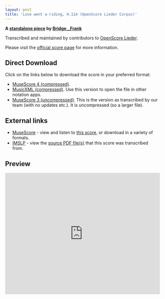 ```yaml
---
layout: post
title: 'Love went a-riding, H.114 (OpenScore Lieder Corpus)'
---
```


__A [standalone piece](https://fourscoreandmore.org/openscore/lieder/Bridge%2C_Frank/_/) by [Bridge,_Frank](https://fourscoreandmore.org/openscore/lieder/Bridge%2C_Frank)__

Transcribed and maintained by contributors to [OpenScore Lieder].

Please visit the [official score page] for more information.

[official score page]: https://musescore.com/openscore-lieder-corpus/scores/6476797
[OpenScore Lieder]: https://musescore.com/openscore-lieder-corpus

## Direct Download

Click on the links below to download the score in your preferred format:
- [MuseScore 4 (compressed)](https://fourscoreandmore.org/openscore/lieder/Bridge%2C_Frank/_/Love_went_a-riding%2C_H.114.mscz).
- [MusicXML (compressed)](https://fourscoreandmore.org/openscore/lieder/Bridge%2C_Frank/_/Love_went_a-riding%2C_H.114.mxl). Use this version to open the file in other notation apps.
- [MuseScore 3 (uncompressed)](https://raw.githubusercontent.com/OpenScore/Lieder/refs/heads/main/scores/Bridge%2C_Frank/_/Love_went_a-riding%2C_H.114/lc6476797.mscx). This is the version as transcribed by our team (with no updates etc.). It is uncompressed (so a larger file).

## External links

- [MuseScore] - view and listen to [this score][MuseScore], or download in a variety of formats.
- [IMSLP] - view the [source PDF file(s)][IMSLP] that this score was transcribed from.

[MuseScore]: https://musescore.com/score/6476797
[IMSLP]: https://imslp.org/wiki/Special:ReverseLookup/231918 

## Preview

<iframe width="100%" height="394" src="https://musescore.com/openscore-lieder-corpus/scores/6476797/embed" frameborder="0" allowfullscreen allow="autoplay; fullscreen"></iframe>
